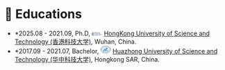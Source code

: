 # 📖 Educations
- *2025.08 - 2021.09, Ph.D,  <img src="images/HKUST_logo.png" alt="sym" width="5%"> [HongKong University of Science and Technology (香港科技大学)](https://ece.hkust.edu.hk/), Wuhan, China.
- *2017.09 - 2021.07, Bachelor, <img src="images/HUST_logo.png" alt="sym" width="5%">  [Huazhong University of Science and Technology (华中科技大学)](https://ei.hust.edu.cn/), Hongkong SAR, China.

